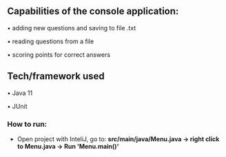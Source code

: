 ## Capabilities of the console application:
• adding new questions and saving to file .txt

• reading questions from a file

• scoring points for correct answers
## Tech/framework used 
• Java 11

• JUnit

### How to run:
- Open project with InteliJ, go to: **src/main/java/Menu.java -> right click to Menu.java -> Run 'Menu.main()'**
